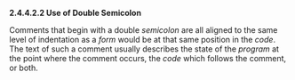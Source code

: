 **2.4.4.2.2 Use of Double Semicolon** 

Comments that begin with a double *semicolon* are all aligned to the same level of indentation as a *form* would be at that same position in the *code*. The text of such a comment usually describes the state of the *program* at the point where the comment occurs, the *code* which follows the comment, or both. 

